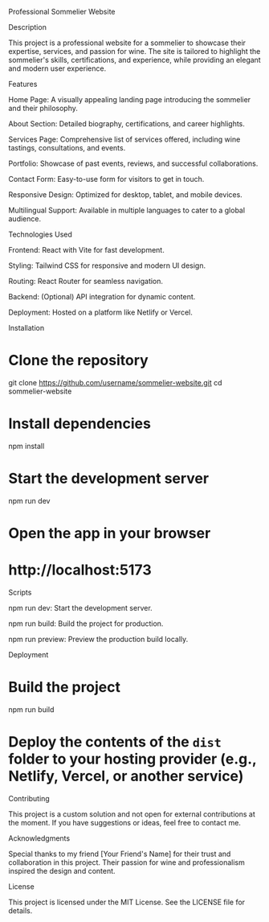 Professional Sommelier Website

Description

This project is a professional website for a sommelier to showcase their expertise, services, and passion for wine. The site is tailored to highlight the sommelier's skills, certifications, and experience, while providing an elegant and modern user experience.

Features

Home Page: A visually appealing landing page introducing the sommelier and their philosophy.

About Section: Detailed biography, certifications, and career highlights.

Services Page: Comprehensive list of services offered, including wine tastings, consultations, and events.

Portfolio: Showcase of past events, reviews, and successful collaborations.

Contact Form: Easy-to-use form for visitors to get in touch.

Responsive Design: Optimized for desktop, tablet, and mobile devices.

Multilingual Support: Available in multiple languages to cater to a global audience.

Technologies Used

Frontend: React with Vite for fast development.

Styling: Tailwind CSS for responsive and modern UI design.

Routing: React Router for seamless navigation.

Backend: (Optional) API integration for dynamic content.

Deployment: Hosted on a platform like Netlify or Vercel.

Installation

# Clone the repository
git clone https://github.com/username/sommelier-website.git
cd sommelier-website

# Install dependencies
npm install

# Start the development server
npm run dev

# Open the app in your browser
# http://localhost:5173

Scripts

npm run dev: Start the development server.

npm run build: Build the project for production.

npm run preview: Preview the production build locally.

Deployment

# Build the project
npm run build

# Deploy the contents of the `dist` folder to your hosting provider (e.g., Netlify, Vercel, or another service)

Contributing

This project is a custom solution and not open for external contributions at the moment. If you have suggestions or ideas, feel free to contact me.

Acknowledgments

Special thanks to my friend [Your Friend's Name] for their trust and collaboration in this project. Their passion for wine and professionalism inspired the design and content.

License

This project is licensed under the MIT License. See the LICENSE file for details.
